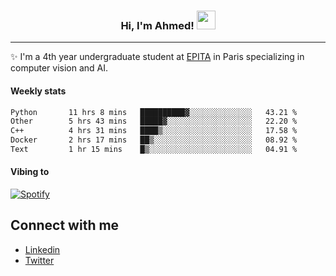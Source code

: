 <!-- Heading -->
<h3 align="center"> Hi, I'm Ahmed! <img src = "https://raw.githubusercontent.com/MartinHeinz/MartinHeinz/master/wave.gif" width = 30px></h3>

<!-- About section -->
---
✨ I'm a 4th year undergraduate student at <a href="https://www.epita.fr/en/">EPITA</a> in Paris specializing in computer vision and AI.

<h4 align ="left"> Weekly stats </h4>

<!--START_SECTION:waka-->

```txt
Python       11 hrs 8 mins   ██████████▓░░░░░░░░░░░░░░   43.21 %
Other        5 hrs 43 mins   █████▓░░░░░░░░░░░░░░░░░░░   22.20 %
C++          4 hrs 31 mins   ████▒░░░░░░░░░░░░░░░░░░░░   17.58 %
Docker       2 hrs 17 mins   ██▒░░░░░░░░░░░░░░░░░░░░░░   08.92 %
Text         1 hr 15 mins    █▒░░░░░░░░░░░░░░░░░░░░░░░   04.91 %
```

<!--END_SECTION:waka-->

<h4 align ="left">Vibing to</h4>

[![Spotify](https://novatorem-ten-lyart.vercel.app/api/spotify)](https://open.spotify.com/user/31knevkvll66tzc3gqtoi6ngjbre)

<!-- Connect section -->

## Connect with me
  * <a href="https://www.linkedin.com/in/ahmed-hassayoune">Linkedin</a>
  * <a href="https://twitter.com/Ahmedhassaaa">Twitter</a>

<!-- Connect section: END -->

